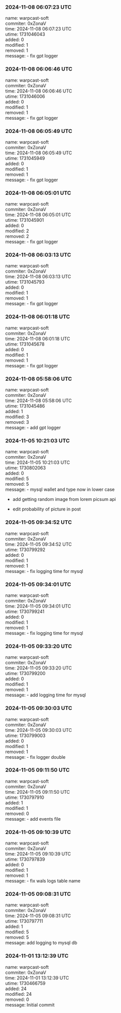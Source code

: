 ### 2024-11-08 06:07:23 UTC
name: warpcast-soft  
commiter: 0xZonaV  
time: 2024-11-08 06:07:23 UTC  
utime: 1731046043  
added: 0  
modified: 1  
removed: 1  
message: - fix gpt logger

### 2024-11-08 06:06:46 UTC
name: warpcast-soft  
commiter: 0xZonaV  
time: 2024-11-08 06:06:46 UTC  
utime: 1731046006  
added: 0  
modified: 1  
removed: 1  
message: - fix gpt logger

### 2024-11-08 06:05:49 UTC
name: warpcast-soft  
commiter: 0xZonaV  
time: 2024-11-08 06:05:49 UTC  
utime: 1731045949  
added: 0  
modified: 1  
removed: 1  
message: - fix gpt logger

### 2024-11-08 06:05:01 UTC
name: warpcast-soft  
commiter: 0xZonaV  
time: 2024-11-08 06:05:01 UTC  
utime: 1731045901  
added: 0  
modified: 2  
removed: 2  
message: - fix gpt logger

### 2024-11-08 06:03:13 UTC
name: warpcast-soft  
commiter: 0xZonaV  
time: 2024-11-08 06:03:13 UTC  
utime: 1731045793  
added: 0  
modified: 1  
removed: 1  
message: - fix gpt logger

### 2024-11-08 06:01:18 UTC
name: warpcast-soft  
commiter: 0xZonaV  
time: 2024-11-08 06:01:18 UTC  
utime: 1731045678  
added: 0  
modified: 1  
removed: 1  
message: - fix gpt logger

### 2024-11-08 05:58:06 UTC
name: warpcast-soft  
commiter: 0xZonaV  
time: 2024-11-08 05:58:06 UTC  
utime: 1731045486  
added: 1  
modified: 3  
removed: 3  
message: - add gpt logger

### 2024-11-05 10:21:03 UTC
name: warpcast-soft  
commiter: 0xZonaV  
time: 2024-11-05 10:21:03 UTC  
utime: 1730802063  
added: 0  
modified: 5  
removed: 5  
message: - mysql wallet and type now in lower case

- add getting random image from lorem picsum api

- edit probability of picture in post

### 2024-11-05 09:34:52 UTC
name: warpcast-soft  
commiter: 0xZonaV  
time: 2024-11-05 09:34:52 UTC  
utime: 1730799292  
added: 0  
modified: 1  
removed: 1  
message: - fix logging time for mysql

### 2024-11-05 09:34:01 UTC
name: warpcast-soft  
commiter: 0xZonaV  
time: 2024-11-05 09:34:01 UTC  
utime: 1730799241  
added: 0  
modified: 1  
removed: 1  
message: - fix logging time for mysql

### 2024-11-05 09:33:20 UTC
name: warpcast-soft  
commiter: 0xZonaV  
time: 2024-11-05 09:33:20 UTC  
utime: 1730799200  
added: 0  
modified: 1  
removed: 1  
message: - add logging time for mysql

### 2024-11-05 09:30:03 UTC
name: warpcast-soft  
commiter: 0xZonaV  
time: 2024-11-05 09:30:03 UTC  
utime: 1730799003  
added: 0  
modified: 1  
removed: 1  
message: - fix logger double

### 2024-11-05 09:11:50 UTC
name: warpcast-soft  
commiter: 0xZonaV  
time: 2024-11-05 09:11:50 UTC  
utime: 1730797910  
added: 1  
modified: 1  
removed: 0  
message: - add events file

### 2024-11-05 09:10:39 UTC
name: warpcast-soft  
commiter: 0xZonaV  
time: 2024-11-05 09:10:39 UTC  
utime: 1730797839  
added: 0  
modified: 1  
removed: 1  
message: - fix wals logs table name

### 2024-11-05 09:08:31 UTC
name: warpcast-soft  
commiter: 0xZonaV  
time: 2024-11-05 09:08:31 UTC  
utime: 1730797711  
added: 1  
modified: 5  
removed: 5  
message: add logging to mysql db

### 2024-11-01 13:12:39 UTC
name: warpcast-soft  
commiter: 0xZonaV  
time: 2024-11-01 13:12:39 UTC  
utime: 1730466759  
added: 24  
modified: 24  
removed: 0  
message: Initial commit

